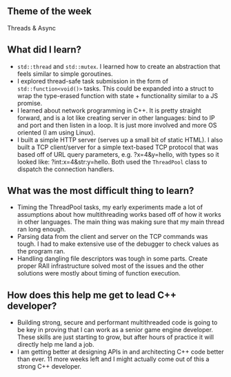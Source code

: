 ## Theme of the week

Threads & Async

## What did I learn?

- `std::thread` and `std::mutex`. I learned how to create an abstraction that feels similar to simple goroutines.
- I explored thread-safe task submission in the form of `std::function<void()>` tasks. This could be expanded into a struct to wrap the type-erased function with state + functionality similar to a JS promise.
- I learned about network programming in C++. It is pretty straight forward, and is a lot like creating server in other languages: bind to IP and port and then listen in a loop. It is just more involved and more OS oriented (I am using Linux).
- I built a simple HTTP server (serves up a small bit of static HTML). I also built a TCP client/server for a simple text-based TCP protocol that was based off of URL query parameters, e.g. ?x=4&y=hello, with types so it looked like: ?int:x=4&str:y=hello. Both used the `ThreadPool` class to dispatch the connection handlers.

## What was the most difficult thing to learn?

- Timing the ThreadPool tasks, my early experiments made a lot of assumptions about how multithreading works based off of how it works in other languages. The main thing was making sure that my main thread ran long enough.
- Parsing data from the client and server on the TCP commands was tough. I had to make extensive use of the debugger to check values as the program ran.
- Handling dangling file descriptors was tough in some parts. Create proper RAII infrastructure solved most of the issues and the other solutions were mostly about timing of function execution.

## How does this help me get to lead C++ developer?

- Building strong, secure and performant multithreaded code is going to be key in proving that I can work as a senior game engine developer. These skills are just starting to grow, but after hours of practice it will directly help me land a job.
- I am getting better at designing APIs in and architecting C++ code better than ever. 11 more weeks left and I might actually come out of this a strong C++ developer.
